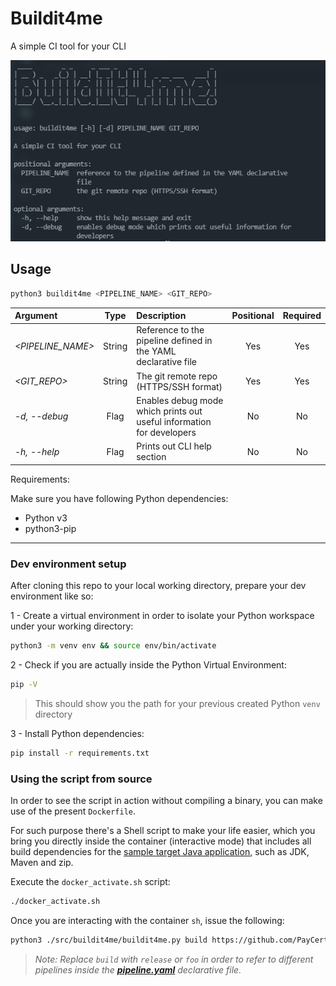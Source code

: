 # Buildit4me

A simple CI tool for your CLI

![Demo image](./assets/buildit4me.png)

## Usage

```bash
python3 buildit4me <PIPELINE_NAME> <GIT_REPO>
```

| Argument  |  Type |  Description | Positional | Required |
|:-----------|:-------:|:--------------|:--------:|:--------:|
| *<PIPELINE_NAME>* |  String  | Reference to the pipeline defined in the YAML declarative file  | Yes | Yes |
| *<GIT_REPO>*  |  String  | The git remote repo (HTTPS/SSH format) | Yes | Yes |
| *-d, --debug*  |  Flag  | Enables debug mode which prints out useful information for developers | No | No |
| *-h, --help*  |  Flag  | Prints out CLI help section | No | No |

Requirements:

Make sure you have following Python dependencies:
- Python v3
- python3-pip

---

### Dev environment setup

After cloning this repo to your local working directory, prepare your dev environment like so:

1 - Create a virtual environment in order to isolate your Python workspace under your working directory:
```bash
python3 -m venv env && source env/bin/activate 
```

2 - Check if you are actually inside the Python Virtual Environment:
```bash
pip -V
```
> This should show you the path for your previous created Python `venv` directory

3 - Install Python dependencies:
```bash
pip install -r requirements.txt
```

### Using the script from source

In order to see the script in action without compiling a binary, you can make use of the present `Dockerfile`. 

For such purpose there's a Shell script to make your life easier, which you bring you directly inside the container (interactive mode) that includes all build dependencies for the [sample target Java application](https://github.com/PayCertify/devops-scripting-helloworld), such as JDK, Maven and zip.

Execute the `docker_activate.sh` script:
```bash
./docker_activate.sh
```

Once you are interacting with the container `sh`, issue the following:
```bash
python3 ./src/buildit4me/buildit4me.py build https://github.com/PayCertify/devops-scripting-helloworld.git
```
> *Note: Replace `build` with `release` or `foo` in order to refer to different pipelines inside the [**pipeline.yaml**](https://github.com/PayCertify/devops-scripting-helloworld/blob/master/pipeline.yml) declarative file.*
